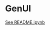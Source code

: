 # GenUI

[See README.ipynb]([https://stackblitz.com/edit/angular-ipekoi](https://github.com/keithguerin/GenUI/blob/main/README.ipynb))
